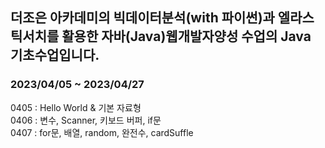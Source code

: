 ## 더조은 아카데미의 빅데이터분석(with 파이썬)과 엘라스틱서치를 활용한 자바(Java)웹개발자양성 수업의 Java 기초수업입니다.
### 2023/04/05 ~ 2023/04/27

0405 : Hello World & 기본 자료형 <br/>
0406 : 변수, Scanner, 키보드 버퍼, if문 <br/>
0407 : for문, 배열, random, 완전수, cardSuffle <br/>

